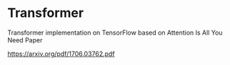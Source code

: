 # Transformer
Transformer implementation on TensorFlow based on Attention Is All You Need Paper

https://arxiv.org/pdf/1706.03762.pdf
